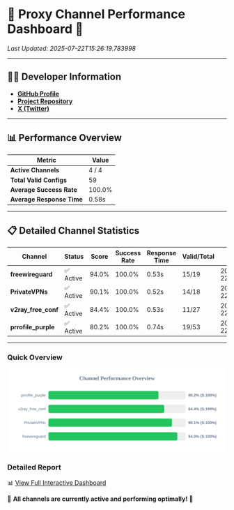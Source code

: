 # 🌟 Proxy Channel Performance Dashboard 🌟

_Last Updated: 2025-07-22T15:26:19.783998_

---

## 👩‍💻 Developer Information

- **[GitHub Profile](https://github.com/4n0nymou3)**  
- **[Project Repository](https://github.com/4n0nymou3/multi-proxy-config-fetcher)**  
- **[X (Twitter)](https://x.com/4n0nymou3)**  

---

## 📊 Performance Overview

| Metric                | Value       |
|-----------------------|-------------|
| **Active Channels**   | 4 / 4       |
| **Total Valid Configs** | 59          |
| **Average Success Rate** | 100.0%      |
| **Average Response Time** | 0.58s       |

---

## 📋 Detailed Channel Statistics

| Channel          | Status     | Score  | Success Rate | Response Time | Valid/Total | Last Success               |
|------------------|------------|--------|--------------|---------------|-------------|----------------------------|
| **freewireguard**  | ✅ Active  | 94.0%  | 100.0% | 0.53s         | 15/19       | 2025-07-22T15:26:19.782101 |
| **PrivateVPNs**  | ✅ Active  | 90.1%  | 100.0% | 0.52s         | 14/18       | 2025-07-22T15:26:19.225670 |
| **v2ray_free_conf**  | ✅ Active  | 84.4%  | 100.0% | 0.53s         | 11/27       | 2025-07-22T15:26:18.670126 |
| **prrofile_purple**  | ✅ Active  | 80.2%  | 100.0% | 0.74s         | 19/53       | 2025-07-22T15:26:18.072068 |

---

### Quick Overview
<div align="center">
  <a href="https://raw.githubusercontent.com/nullluser/NullRepo/refs/heads/main/assets/channel_stats_chart.svg">
    <img src="https://raw.githubusercontent.com/nullluser/NullRepo/refs/heads/main/assets/channel_stats_chart.svg" alt="Source Performance Statistics" width="800">
  </a>
</div>

### Detailed Report
📊 [View Full Interactive Dashboard](https://htmlpreview.github.io/?https://github.com/nullluser/NullRepo/blob/main/assets/performance_report.html)

🎉 **All channels are currently active and performing optimally!** 🎉
